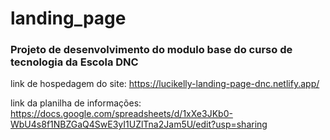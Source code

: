 # landing_page
### Projeto de desenvolvimento do modulo base do curso de tecnologia da Escola DNC

link de hospedagem do site:  https://lucikelly-landing-page-dnc.netlify.app/

link da planilha de informações: https://docs.google.com/spreadsheets/d/1xXe3JKb0-WbU4s8f1NBZGaQ4SwE3yI1UZlTna2Jam5U/edit?usp=sharing


